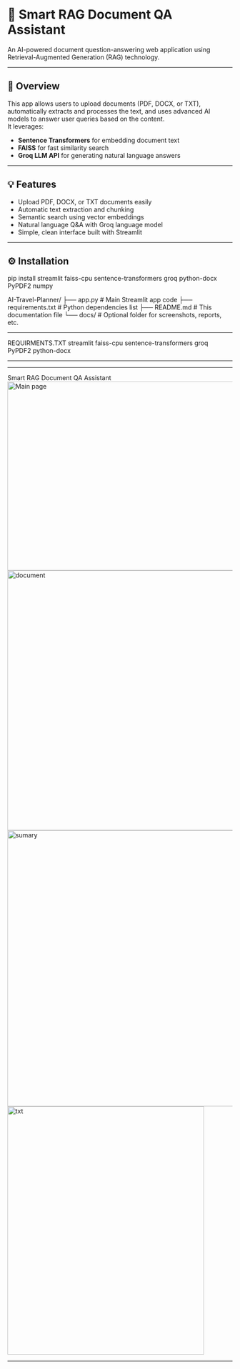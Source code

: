 # 🧠 Smart RAG Document QA Assistant

An AI-powered document question-answering web application using Retrieval-Augmented Generation (RAG) technology.

---

## 🚀 Overview

This app allows users to upload documents (PDF, DOCX, or TXT), automatically extracts and processes the text, and uses advanced AI models to answer user queries based on the content.  
It leverages:

- **Sentence Transformers** for embedding document text  
- **FAISS** for fast similarity search  
- **Groq LLM API** for generating natural language answers  

---

## 💡 Features

- Upload PDF, DOCX, or TXT documents easily  
- Automatic text extraction and chunking  
- Semantic search using vector embeddings  
- Natural language Q&A with Groq language model  
- Simple, clean interface built with Streamlit  

---

## ⚙️ Installation

pip install streamlit faiss-cpu sentence-transformers groq python-docx PyPDF2 numpy

AI-Travel-Planner/
├── app.py                      # Main Streamlit app code
├── requirements.txt            # Python dependencies list
├── README.md                   # This documentation file
└── docs/                       # Optional folder for screenshots, reports, etc.


---

REQUIRMENTS.TXT
streamlit
faiss-cpu
sentence-transformers
groq
PyPDF2
python-docx

---
---
Smart RAG Document QA Assistant
<img width="917" height="423" alt="Main page" src="https://github.com/user-attachments/assets/deb5ba5d-82f4-498d-9d2f-ac87a50e3fb5" />
<img width="884" height="582" alt="document" src="https://github.com/user-attachments/assets/084010d3-ab2e-4aa3-b3e5-6c4f1edaeb21" />
<img width="717" height="618" alt="sumary" src="https://github.com/user-attachments/assets/904173a7-39bf-4188-b3c4-c89f41c51606" />
<img width="440" height="556" alt="txt" src="https://github.com/user-attachments/assets/bb3e66d7-1c25-4ac8-a8d0-02107aeee951" />

---





